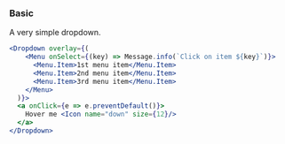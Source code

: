 <demo>

### Basic

A very simple dropdown.

```jsx live
<Dropdown overlay={(
    <Menu onSelect={(key) => Message.info(`Click on item ${key}`)}>
      <Menu.Item>1st menu item</Menu.Item>
      <Menu.Item>2nd menu item</Menu.Item>
      <Menu.Item>3rd menu item</Menu.Item>
    </Menu>
  )}>
  <a onClick={e => e.preventDefault()}>
    Hover me <Icon name="down" size={12}/>
  </a>
</Dropdown>
```

</demo>
